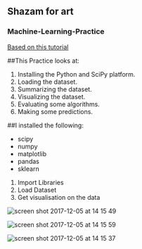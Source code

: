 ## Shazam for art

### Machine-Learning-Practice

[Based on this tutorial](https://machinelearningmastery.com/machine-learning-in-python-step-by-step/)

##This Practice looks at:

1. Installing the Python and SciPy platform.
2. Loading the dataset.
3. Summarizing the dataset.
4. Visualizing the dataset.
5. Evaluating some algorithms.
6. Making some predictions.

##I installed the following:

* scipy
* numpy
* matplotlib
* pandas
* sklearn


1. Import Libraries
2. Load Dataset
3. Get visualisation on the data

![screen shot 2017-12-05 at 14 15 49](https://user-images.githubusercontent.com/27693622/33612716-62f8bb24-d9ca-11e7-900d-cf429e13afa9.png)

![screen shot 2017-12-05 at 14 15 59](https://user-images.githubusercontent.com/27693622/33612755-8385d26e-d9ca-11e7-95a5-6d8c9dbaf97d.png)


![screen shot 2017-12-05 at 14 15 37](https://user-images.githubusercontent.com/27693622/33612776-937ed422-d9ca-11e7-9fdd-d6840562c87d.png)
